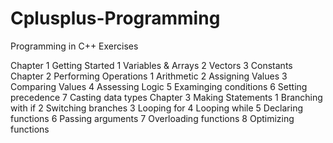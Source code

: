 # Cplusplus-Programming
Programming in C++ Exercises 

Chapter 1 Getting Started
  1 Variables & Arrays
  2 Vectors
  3 Constants
Chapter 2 Performing Operations 
  1 Arithmetic
  2 Assigning Values
  3 Comparing Values
  4 Assessing Logic
  5 Examinging conditions
  6 Setting precedence
  7 Casting data types
Chapter 3 Making Statements
  1 Branching with if
  2 Switching branches
  3 Looping for
  4 Looping while
  5 Declaring functions
  6 Passing arguments
  7 Overloading functions
  8 Optimizing functions
